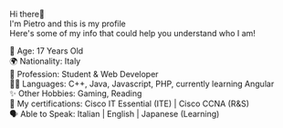 Hi there👋<br>
I'm Pietro and this is my profile<br>
Here's some of my info that could help you understand who I am!<br>

🎂 Age: 17 Years Old<br>
🌍 Nationality: Italy<br>
👀 Profession: Student & Web Developer<br>
👨‍💻 Languages: C++, Java, Javascript, PHP, currently learning Angular<br>
✨ Other Hobbies: Gaming, Reading<br>
📝 My certifications: Cisco IT Essential (ITE) | Cisco CCNA (R&S)<br>
🗣️ Able to Speak: Italian | English | Japanese (Learning)
